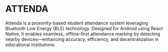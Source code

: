 # ATTENDA
Attenda is a proximity-based student attendance system leveraging Bluetooth Low Energy (BLE) technology. Designed for Android using React Native, it enables seamless, offline-first attendance marking by detecting nearby devices—enhancing accuracy, efficiency, and decentralization in educational institutions.
